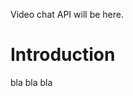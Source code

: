 Video chat API will be here.

<span id="Introduction" class="on_page_navigation"></span>
# Introduction
bla bla bla